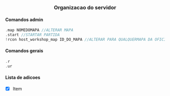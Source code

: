 <div align="center">
    <h3>Organizacao do servidor</h3>
</div>

#### Comandos admin
```c
.map NOMEDOMAPA //ALTERAR MAPA
.start //STARTAR PARTIDA
!rcon host_workshop_map ID_DO_MAPA //ALTERAR PARA QUALQUERMAPA DA OFICINA
```

#### Comandos gerais
```c
.r
.ur
```

#### Lista de adicoes

- [x] Item

